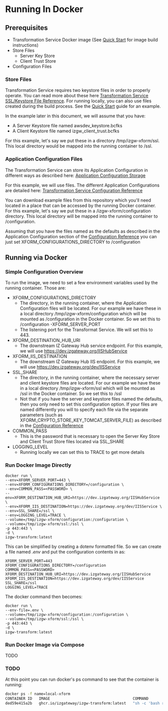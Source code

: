# Running In Docker

## Prerequisites

* Transformation Service Docker image (See [Quick Start](./QUICK_START.md) for image build instructions)
* Store Files
    * Server Key Store
    * Client Trust Store
* Configuration Files

### Store Files

Transformation Service requires two keystore files in order to properly operate. You can read more about these here [Transformation Service SSL/Keystore File Reference](./docs/KEYSTORE_FILES.md). For running locally, you can also use files created during the build process.  See the [Quick Start](./docs/QUICK_START.md) guide for an example.

In the example later in this document, we will assume that you have: 

- A Server Keystore file named awsdev_keystore.bcfks
- A Client Keystore file named izgw_client_trust.bcfks

For this example, let's say we put these in a directory /tmp/izgw-xform/ssl. This local directory would be mapped into the running container to /ssl.

### Application Configuration Files

The Transformation Service can store its Application Configuration in different ways as described here: [Application Configuration Storage](./docs/APPLICATION_CONFIGURATION_STORAGE.md)

For this example, we will use files. The different Application Configurations are detailed here: [Transformation Service Configuration Reference](./docs/CONFIGURATION_REFERENCE.md#application-configuration)

You can download example files from this repository which you'll need located in a place that can be accessed by the running Docker container. For this example, let's say we put these in a /izgw-xform/configuration directory. This local directory will be mapped into the running
container to /configuration.

Assuming that you have the files named as the defaults as described in the Application Configuration section of the [Configuration Reference](./CONFIGURATION_REFERENCE.md) you can just set XFORM_CONFIGURATIONS_DIRECTORY to /configuration

## Running via Docker

### Simple Configuration Overview 

To run the image, we need to set a few environment variables used by the running container. Those are:

- XFORM_CONFIGURATIONS_DIRECTORY
  - The directory, in the running container, where the Application Configuration files will be located. For our example we have these in a local directory /tmp/izgw-xform/configuration which will be mounted as /configuration in the Docker container. So we set this to /configuration
-XFORM_SERVER_PORT
  - The listening port for the Transformat Service. We will set this to 443.
- XFORM_DESTINATION_HUB_URI
  - The downstream IZ Gateway Hub service endpoint. For this example, we will use https://dev.izgateway.org/IISHubService
- XFORM_IIS_DESTINATION
  - The downstream IZ Gateway Hub IIS endpoint. For this example, we will use https://dev.izgateway.org/dev/IISService
- SSL_SHARE
  - The directory, in the running container, where the necessary server and client keystore files are located. For our example we have these in a local directory /tmp/izgw-xform/ssl which will be mounted as /ssl in the Docker container. So we set this to /ssl
  - Not that if you have the server and keystore files named the defaults, then you only need to set this configuration option. If your files are named differently you will to specify each file via the separate parameters (such as XFORM_CRYPTO_STORE_KEY_TOMCAT_SERVER_FILE) as described in the [Configuration Reference](./CONFIGURATION_REFERENCE.md)
- COMMON_PASS
  - This is the password that is necessary to open the Server Key Store and Client Trust Store files located via SSL_SHARE
- LOGGING_LEVEL
  - Running locally we can set this to TRACE to get more details

### Run Docker Image Directly

```shell
docker run \
--env=XFORM_SERVER_PORT=443 \
--env=XFORM_CONFIGURATIONS_DIRECTORY=/configuration \
--env=COMMON_PASS=<PASSWORD> \
--env=XFORM_DESTINATION_HUB_URI=https://dev.izgateway.org/IISHubService \
--env=XFORM_IIS_DESTINATION=https://dev.izgateway.org/dev/IISService \
--env=SSL_SHARE=/ssl \
--env=LOGGING_LEVEL=TRACE \
--volume=/tmp/izgw-xform/configuration:/configuration \
--volume=/tmp/izgw-xform/ssl:/ssl \
-p 443:443 \
-d \
izgw-transform:latest
```

This can be simplified by creating a dotenv formatted file. So we can create a file named _.env_ and put the configuration contents in as:

```
XFORM_SERVER_PORT=443
XFORM_CONFIGURATIONS_DIRECTORY=/configuration
COMMON_PASS=<PASSWORD>
XFORM_DESTINATION_HUB_URI=https://dev.izgateway.org/IISHubService
XFORM_IIS_DESTINATION=https://dev.izgateway.org/dev/IISService
SSL_SHARE=/ssl
LOGGING_LEVEL=TRACE
```

The docker command then becomes:

```shell
docker run \
--env-file=.env \
--volume=/tmp/izgw-xform/configuration:/configuration \
--volume=/tmp/izgw-xform/ssl:/ssl \
-p 443:443 \
-d \
izgw-transform:latest
```

### Run Docker Image via Compose

TODO

### TODO

At this point you can run docker's ps command to see that the container is running:

```bash
docker ps -f name=local-xform
CONTAINER ID   IMAGE                                     COMMAND                  CREATED         STATUS         PORTS                                      NAMES
ded59e415a2b   ghcr.io/izgateway/izgw-transform:latest   "sh -c 'bash run.sh …"   2 minutes ago   Up 2 minutes   8000/tcp, 0.0.0.0:444->444/tcp, 9082/tcp   local-xform
```
